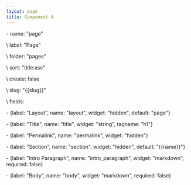 ```yaml
---
layout: page
title: Component 4
---
```

\- name: "page"

\    label: "Page"

\    folder: "pages"

\    sort: "title:asc"

\    create: false

\    slug: "{{slug}}"

\    fields:

\- {label: "Layout", name: "layout", widget: "hidden", default: "page"}

\- {label: "Title", name: "title", widget: "string", tagname: "h1"}

\- {label: "Permalink", name: "permalink", widget: "hidden"}

\- {label: "Section", name: "section", widget: "hidden", default: "{{name}}"}

\- {label: "Intro Paragraph", name: "intro_paragraph", widget: "markdown", required: false}

\- {label: "Body", name: "body", widget: "markdown", required: false}
